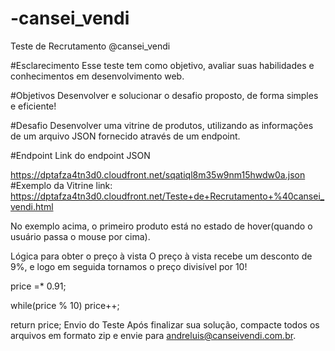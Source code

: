 # -cansei_vendi
Teste de Recrutamento @cansei_vendi

#Esclarecimento
Esse teste tem como objetivo, avaliar suas habilidades e conhecimentos em desenvolvimento web.

#Objetivos
Desenvolver e solucionar o desafio proposto, de forma simples e eficiente!

#Desafio
Desenvolver uma vitrine de produtos, utilizando as informações de um arquivo JSON fornecido através de um endpoint.

#Endpoint
Link do endpoint JSON

https://dptafza4tn3d0.cloudfront.net/sqatiql8m35w9nm15hwdw0a.json
#Exemplo da Vitrine
link: https://dptafza4tn3d0.cloudfront.net/Teste+de+Recrutamento+%40cansei_vendi.html

No exemplo acima, o primeiro produto está no estado de hover(quando o usuário passa o mouse por cima).

Lógica para obter o preço à vista
O preço à vista recebe um desconto de 9%, e logo em seguida tornamos o preço divisível por 10!

price =* 0.91;

while(price % 10)
	price++;

return price;
Envio do Teste
Após finalizar sua solução, compacte todos os arquivos em formato zip e envie para andreluis@canseivendi.com.br.
